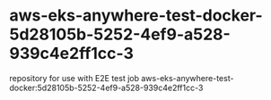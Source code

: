 # aws-eks-anywhere-test-docker-5d28105b-5252-4ef9-a528-939c4e2ff1cc-3
repository for use with E2E test job aws-eks-anywhere-test-docker:5d28105b-5252-4ef9-a528-939c4e2ff1cc-3

